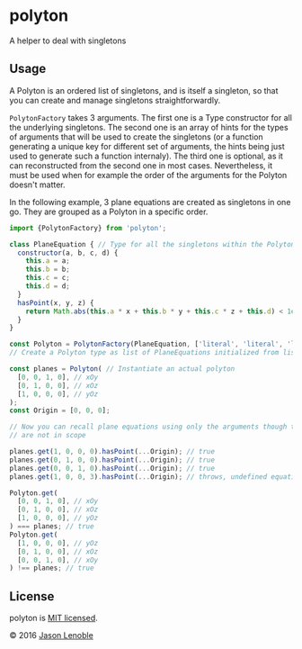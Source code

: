 # polyton
A helper to deal with singletons

## Usage

A Polyton is an ordered list of singletons, and is itself a singleton, so that you can create and manage singletons straightforwardly.

```PolytonFactory``` takes 3 arguments. The first one is a Type constructor for all the underlying singletons. The second one is an array of hints for the types of arguments that will be used to create the singletons (or a function generating a unique key for different set of arguments, the hints being just used to generate such a function internaly). The third one is optional, as it can reconstructed from the second one in most cases. Nevertheless, it must be used when for example the order of the arguments for the Polyton doesn't matter.

In the following example, 3 plane equations are created as singletons in one go. They are grouped as a Polyton in a specific order.

```js
import {PolytonFactory} from 'polyton';

class PlaneEquation { // Type for all the singletons within the Polyton
  constructor(a, b, c, d) {
    this.a = a;
    this.b = b;
    this.c = c;
    this.d = d;
  }
  hasPoint(x, y, z) {
    return Math.abs(this.a * x + this.b * y + this.c * z + this.d) < 1e-10;
  }
}

const Polyton = PolytonFactory(PlaneEquation, ['literal', 'literal', 'literal', 'literal']);
// Create a Polyton type as list of PlaneEquations initialized from lists of literals

const planes = Polyton( // Instantiate an actual polyton
  [0, 0, 1, 0], // xOy
  [0, 1, 0, 0], // xOz
  [1, 0, 0, 0], // yOz
);
const Origin = [0, 0, 0];

// Now you can recall plane equations using only the arguments though they
// are not in scope

planes.get(1, 0, 0, 0).hasPoint(...Origin); // true
planes.get(0, 1, 0, 0).hasPoint(...Origin); // true
planes.get(0, 0, 1, 0).hasPoint(...Origin); // true
planes.get(1, 0, 0, 3).hasPoint(...Origin); // throws, undefined equation

Polyton.get(
  [0, 0, 1, 0], // xOy
  [0, 1, 0, 0], // xOz
  [1, 0, 0, 0], // yOz
) === planes; // true
Polyton.get(
  [1, 0, 0, 0], // yOz
  [0, 1, 0, 0], // xOz
  [0, 0, 1, 0], // xOy
) !== planes; // true
```

## License

polyton is [MIT licensed](./LICENSE).

© 2016 [Jason Lenoble](mailto:jason.lenoble@gmail.com)
